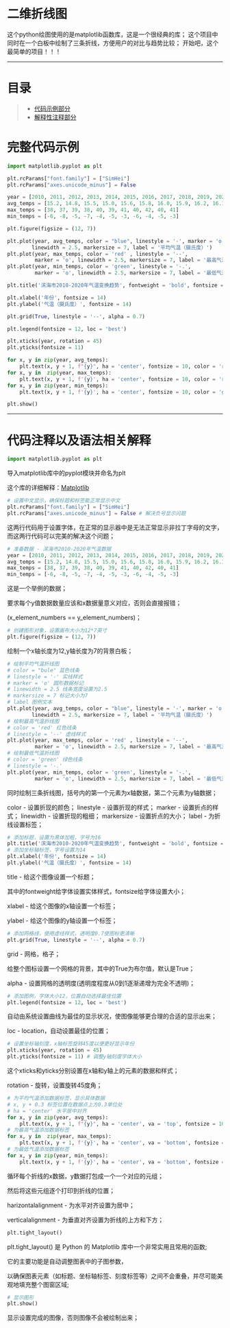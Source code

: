 # 二维折线图
这个python绘图使用的是matplotlib函数库，这是一个很经典的库；
这个项目中同时在一个白板中绘制了三条折线，方便用户的对比与趋势比较；
开始吧，这个最简单的项目！！！

---

# 目录

> - [代码示例部分](#完整代码示例)
> - [解释性注释部分](#代码注释以及语法相关解释)

# 完整代码示例

```python
import matplotlib.pyplot as plt

plt.rcParams["font.family"] = ["SimHei"]
plt.rcParams["axes.unicode_minus"] = False

year = [2010, 2011, 2012, 2013, 2014, 2015, 2016, 2017, 2018, 2019, 2020]
avg_temps = [15.2, 14.8, 15.5, 15.0, 15.6, 15.8, 16.0, 15.9, 16.2, 16.1, 16.3]
max_temps = [38, 37, 39, 38, 40, 39, 41, 40, 42, 40, 41]
min_temps = [-6, -8, -5, -7, -4, -5, -3, -6, -4, -5, -3]

plt.figure(figsize = (12, 7))

plt.plot(year, avg_temps, color = "blue", linestyle = '-', marker = 'o',
        linewidth = 2.5, markersize = 7, label = '平均气温（摄氏度）')
plt.plot(year, max_temps, color = 'red' , linestyle = '--',
         marker = 'o', linewidth = 2.5, markersize = 7, label = '最高气温（摄氏度）')
plt.plot(year, min_temps, color = 'green', linestyle = '-.',
         marker = 'o', linewidth = 2.5, markersize = 7, label = '最低气温（摄氏度）')

plt.title('滨海市2010-2020年气温变换趋势', fontweight = 'bold', fontsize = 16)

plt.xlabel('年份', fontsize = 14)
plt.ylabel('气温（摄氏度）', fontsize = 14)

plt.grid(True, linestyle = '--', alpha = 0.7)

plt.legend(fontsize = 12, loc = 'best')

plt.xticks(year, rotation = 45)
plt.yticks(fontsize = 11)

for x, y in zip(year, avg_temps):
    plt.text(x, y + 1, f"{y}", ha = 'center', fontsize = 10, color = 'red')
for x, y in  zip(year, max_temps):
    plt.text(x, y + 1, f'{y}', ha = 'center', fontsize = 10, color = 'red')
for x, y in zip(year, min_temps):
    plt.text(x, y + 1, f'{y}', ha = 'center', fontsize = 10, color = 'green')

plt.show()
```

---

# 代码注释以及语法相关解释

```python
import matplotlib.pyplot as plt
```
导入matplotlib库中的pyplot模块并命名为plt

这个库的详细解释：[Matplotlib](../../Areas_Of_Knowledge/Programming_Languages/Python/libraries/Matplotlib_Guide.md)

```python
# 设置中文显示，确保标题和标签能正常显示中文
plt.rcParams["font.family"] = ["SimHei"]
plt.rcParams["axes.unicode_minus"] = False # 解决负号显示问题
```
这两行代码用于设置字体，在正常的显示器中是无法正常显示非拉丁字母的文字，而这两行代码可以完美的解决这个问题；


```python
# 准备数据 - 滨海市2010-2020年气温数据
year = [2010, 2011, 2012, 2013, 2014, 2015, 2016, 2017, 2018, 2019, 2020]
avg_temps = [15.2, 14.8, 15.5, 15.0, 15.6, 15.8, 16.0, 15.9, 16.2, 16.1, 16.3]
max_temps = [38, 37, 39, 38, 40, 39, 41, 40, 42, 40, 41]
min_temps = [-6, -8, -5, -7, -4, -5, -3, -6, -4, -5, -3]
```
这是一个举例的数据；

要求每个y值数据数量应该和x数据量意义对应，否则会直接报错；

(x_element_numbers == y_element_numbers)；

```python
# 创建图形对象，设置画布大小为12*7英寸
plt.figure(figsize = (12, 7))
```
绘制一个x轴长度为12,y轴长度为7的背景白板；

```python
# 绘制平均气温折线图
# color = "bule" 蓝色线条
# linestyle = '-' 实线样式
# marker = 'o' 圆形数据标记
# linewidth = 2.5 线条宽度设置为2.5
# markersize = 7 标记大小为7
# label 图例文本
plt.plot(year, avg_temps, color = "blue", linestyle = '-', marker = 'o',
        linewidth = 2.5, markersize = 7, label = '平均气温（摄氏度）')
# 绘制最高气温折线图
# color = 'red' 红色线条
# linestyle = '--' 虚线样式
plt.plot(year, max_temps, color = 'red' , linestyle = '--',
         marker = 'o', linewidth = 2.5, markersize = 7, label = '最高气温（摄氏度）')
# 绘制最低气温折线图
# color = 'green' 绿色线条
# linestyle = '-.'
plt.plot(year, min_temps, color = 'green', linestyle = '-.',
         marker = 'o', linewidth = 2.5, markersize = 7, label = '最低气温（摄氏度）')
```
同时绘制三条折线图，括号内的第一个元素为x轴数据，第二个元素为y轴数据；

color - 设置折现的颜色；
linestyle - 设置折现的样式；
marker - 设置折点的样式；
linewidth - 设置折现的粗细；
markersize - 设置折点的大小；
label - 为折线设置标签；

```python
# 添加标题，设置为黑体加粗，字号为16
plt.title('滨海市2010-2020年气温变换趋势', fontweight = 'bold', fontsize = 16)
# 添加坐标轴标签，字号设置为14
plt.xlabel('年份', fontsize = 14)
plt.ylabel('气温（摄氏度）', fontsize = 14)
```
title - 给这个图像设置一个标题；

其中的fontweight给字体设置实体样式，fontsize给字体设置大小；

xlabel - 给这个图像的x轴设置一个标签；

ylabel - 给这个图像的y轴设置一个标签；

```python
# 添加网格线，使用虚线样式，透明度0.7使图标更清晰
plt.grid(True, linestyle = '--', alpha = 0.7)
```
grid - 网格，格子；

给整个图标设置一个网格的背景，其中的True为布尔值，默认是True；

alpha - 设置网格的透明度(透明度程度从0到1逐渐递增为完全不透明)；

```python
# 添加图例，字体大小12，位置自动选择最佳位置
plt.legend(fontsize = 12, loc = 'best')
```
自动由系统设置曲线为最佳的显示状况，使图像能够更合理的合适的显示出来；

loc - location，自动设置最佳的位置；

```python
# 设置坐标轴刻度，x轴标签旋转45度以便更好显示年份
plt.xticks(year, rotation = 45)
plt.yticks(fontsize = 11) # 调整y轴刻度字体大小
```
这个xticks和yticks分别设置在x轴和y轴上的元素的数据和样式；

rotation - 旋转，设置旋转45度角；

```python
# 为平均气温添加数据标签，显示具体数据
# x, y + 0.3 标签位置在数据点上方0.3单位处
# ha = 'center' 水平居中对齐
for x, y in zip(year, avg_temps):
    plt.text(x, y + 1, f"{y}", ha = 'center', va = 'top', fontsize = 10, color = 'red')
# 为最高气温添加数据标签
for x, y in  zip(year, max_temps):
    plt.text(x, y + 1, f'{y}', ha = 'center', va = 'bottom', fontsize = 10, color = 'red')
# 为最低气温添加数据标签
for x, y in zip(year, min_temps):
    plt.text(x, y + 1, f'{y}', ha = 'center', va = 'bottom', fontsize = 10, color = 'green')
```
循环每个折线的x数据，y数据打包成一个一个对应的元组；

然后将这些元组逐个打印到折线的位置；

harizontalalignment - 为水平对齐设置为居中；

verticalalignment - 为垂直对齐设置为折线的上方和下方；

```python
plt.tight_layout()
```
plt.tight_layout() 是 Python 的 Matplotlib 库中一个非常实用且常用的函数;

它的主要功能是自动调整图表中的子图参数，

以确保图表元素（如标题、坐标轴标签、刻度标签等）之间不会重叠，并尽可能美观地填充整个图窗区域;

```python
# 显示图形
plt.show()
```
显示设置完成的图像，否则图像不会被绘制出来；


